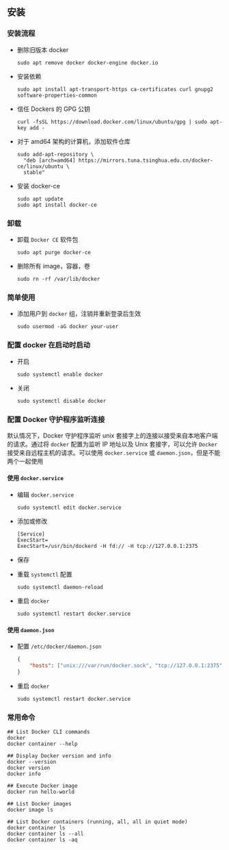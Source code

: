 ## 安装

### 安装流程

* 删除旧版本 docker

  ```shell
  sudo apt remove docker docker-engine docker.io
  ```

* 安装依赖

  ```shell
  sudo apt install apt-transport-https ca-certificates curl gnupg2 software-properties-common
  ```

* 信任 Dockers 的 GPG 公钥

  ```shell
  curl -fsSL https://download.docker.com/linux/ubuntu/gpg | sudo apt-key add -
  ```

* 对于 amd64 架构的计算机，添加软件仓库

  ```shell
  sudo add-apt-repository \
  	"deb [arch=amd64] https://mirrors.tuna.tsinghua.edu.cn/docker-ce/linux/ubuntu \
  	stable"
  ```

* 安装 docker-ce

  ```shell
  sudo apt update
  sudo apt install docker-ce
  ```

### 卸载

* 卸载 `Docker CE` 软件包

  ```shell
  sudo apt purge docker-ce
  ```

* 删除所有 image，容器，卷

  ```shell
  sudo rn -rf /var/lib/docker
  ```

### 简单使用

* 添加用户到 `docker` 组，注销并重新登录后生效

  ```shell
  sudo usermod -aG docker your-user
  ```

### 配置 docker 在启动时启动

* 开启

  ```shell
  sudo systemctl enable docker
  ```

* 关闭

  ```shell
  sudo systemctl disable docker
  ```

### 配置 Docker 守护程序监听连接

默认情况下，Docker 守护程序监听 unix 套接字上的连接以接受来自本地客户端的请求。通过将 `docker` 配置为监听 IP 地址以及 Unix 套接字，可以允许 `Docker` 接受来自远程主机的请求。可以使用 `docker.service` 或 `daemon.json`，但是不能两个一起使用

#### 使用 `docker.service`

* 编辑 `docker.service` 

  ```shell
  sudo systemctl edit docker.service
  ```

* 添加或修改

  ```shell
  [Service]
  ExecStart=
  ExecStart=/usr/bin/dockerd -H fd:// -H tcp://127.0.0.1:2375
  ```

* 保存

* 重载 `systemctl` 配置

  ```shell
  sudo systemctl daemon-reload
  ```

* 重启 `docker`

  ```shell
  sudo systemctl restart docker.service
  ```

#### 使用 `daemon.json`

* 配置 `/etc/docker/daemon.json`

  ```json
  {
      "hosts": ["unix:///var/run/docker.sock", "tcp://127.0.0.1:2375"]
  }
  ```

* 重启 `docker`

  ```shell
  sudo systemctl restart docker.service
  ```

### 常用命令

```shell
## List Docker CLI commands
docker
docker container --help

## Display Docker version and info
docker --version
docker version
docker info

## Execute Docker image
docker run hello-world

## List Docker images
docker image ls

## List Docker containers (running, all, all in quiet mode)
docker container ls
docker container ls --all
docker container ls -aq
```





